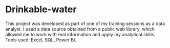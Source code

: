 # Drinkable-water
This project was developed as part of one of my training sessions as a data analyst. I used a data source obtained from a public web library, which allowed me to work with real information and apply my analytical skills. Tools used: Excel, SQL, Power BI.
